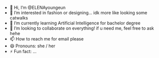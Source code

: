 - 👋 Hi, I’m @ELENAyoungeun
- 👀 I’m interested in fashion or designing... idk more like looking some catwalks
- 🌱 I’m currently learning Artificial Intelligence for bachelor degree
- 💞️ I’m looking to collaborate on everything! if u need me, feel free to ask hehe
- 📫 How to reach me for email please
- 😄 Pronouns: she / her
- ⚡ Fun fact: ...

<!---
ELENAyoungeun/ELENAyoungeun is a ✨ special ✨ repository because its `README.md` (this file) appears on your GitHub profile.
You can click the Preview link to take a look at your changes.
--->
